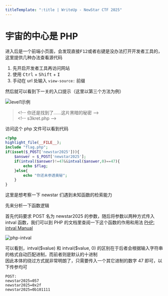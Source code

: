 ```yaml
---
titleTemplate: ":title | WriteUp - NewStar CTF 2025"
---
```


# 宇宙的中心是 PHP

进入后是一个前端小页面，会发现直接<kbd>F12</kbd>或者右键是没办法打开开发者工具的，这里提供几种办法查看源代码

1. 先开启开发者工具再访问网站
2. 使用 <kbd>Ctrl</kbd> + <kbd>Shift</kbd> + <kbd>I</kbd>
3. 手动在 url 处输入 `view-source:` 前缀

然后就可以看到下一关的入口提示（这里以第三个方法为例）

![level1示例](/assets/images/wp/2025/week1/center_php_1.png)

> \<!-- 你还是找到了......这片黑暗的秘密 -->  
> \<!-- s3kret.php -->

访问这个 php 文件可以看到代码

```php
<?php
highlight_file(__FILE__);
include "flag.php";
if(isset($_POST['newstar2025'])){
    $answer = $_POST['newstar2025'];
    if(intval($answer)!=47&&intval($answer,0)==47){
        echo $flag;
    }else{
        echo "你还未参透奥秘";
    }
}
```

这里是想考察一下 newstar 们遇到未知函数的检索能力

先来分析一下函数逻辑

首先代码要求 POST 名为 newstar2025 的参数，随后将参数以两种方式传入 intval 函数，我们可以到 PHP 的文档里查阅一下这个函数的作用和用法 [PHP: intval Manual](https://www.php.net/manual/zh/function.intval.php)

![php-intval](/assets/images/wp/2025/week1/center_php_2.png)

可以看到，intval(\$value) 和 intval($value, 0) 的区别在于后者会根据输入字符串的格式自动匹配进制，而前者则是默认的十进制  
因此本体的绕过方式就非常明朗了，只需要传入一个其它进制的数字 47 即可，以下传参均可

```plaintext
POST:
newstar2025=057
newstar2025=0x2f
newstar2025=0b101111
```
